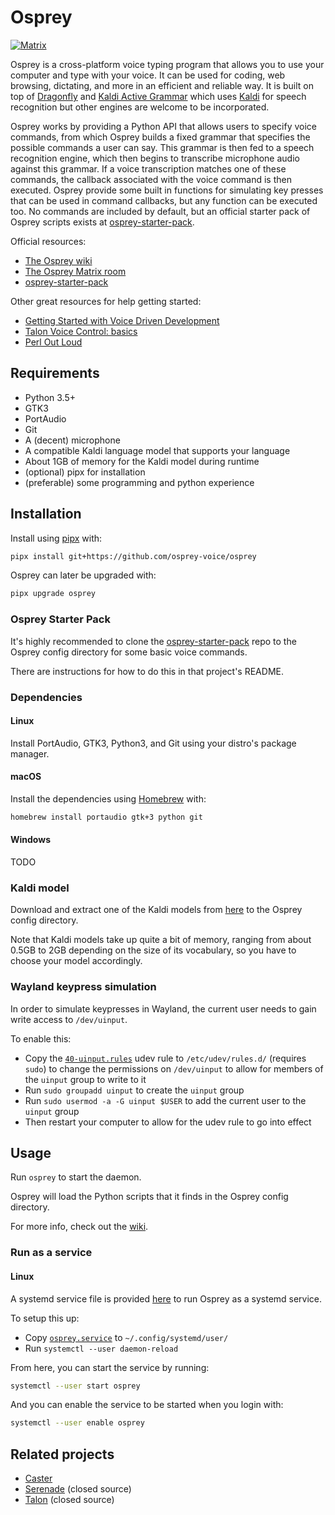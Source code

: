 # Osprey

[![Matrix](https://img.shields.io/badge/matrix-%23osprey-blue.svg)](https://matrix.to/#/#osprey:matrix.org)

Osprey is a cross-platform voice typing program that allows you to use your computer and type with your voice.
It can be used for coding, web browsing, dictating, and more in an efficient and reliable way.
It is built on top of [Dragonfly](https://github.com/dictation-toolbox/dragonfly) and [Kaldi Active Grammar](https://github.com/daanzu/kaldi-active-grammar) which uses [Kaldi](https://github.com/kaldi-asr/kaldi) for speech recognition but other engines are welcome to be incorporated.

Osprey works by providing a Python API that allows users to specify voice commands, from which Osprey builds a fixed grammar that specifies the possible commands a user can say.
This grammar is then fed to a speech recognition engine, which then begins to transcribe microphone audio against this grammar.
If a voice transcription matches one of these commands, the callback associated with the voice command is then executed.
Osprey provide some built in functions for simulating key presses that can be used in command callbacks, but any function can be executed too.
No commands are included by default, but an official starter pack of Osprey scripts exists at [osprey-starter-pack](https://github.com/osprey-voice/osprey-starter-pack).

Official resources:

- [The Osprey wiki](https://github.com/osprey-voice/osprey/wiki)
- [The Osprey Matrix room](https://matrix.to/#/#osprey:matrix.org)
- [osprey-starter-pack](https://github.com/osprey-voice/osprey-starter-pack)

Other great resources for help getting started:

- [Getting Started with Voice Driven Development](https://whalequench.club/blog/2019/09/03/learning-to-speak-code.html)
- [Talon Voice Control: basics](https://www.youtube.com/watch?v=oB5TGMEhQp4&feature=youtu.be)
- [Perl Out Loud](https://www.youtube.com/watch?v=Mz3JeYfBTcY)

## Requirements

- Python 3.5+
- GTK3
- PortAudio
- Git
- A (decent) microphone
- A compatible Kaldi language model that supports your language
- About 1GB of memory for the Kaldi model during runtime
- (optional) pipx for installation
- (preferable) some programming and python experience

## Installation

Install using [pipx](https://github.com/pipxproject/pipx) with:

```bash
pipx install git+https://github.com/osprey-voice/osprey
```

Osprey can later be upgraded with:

```bash
pipx upgrade osprey
```

### Osprey Starter Pack

It's highly recommended to clone the [osprey-starter-pack](https://github.com/osprey-voice/osprey-starter-pack) repo to the Osprey config directory for some basic voice commands.

There are instructions for how to do this in that project's README.

### Dependencies

#### Linux

Install PortAudio, GTK3, Python3, and Git using your distro's package manager.

#### macOS

Install the dependencies using [Homebrew](https://brew.sh/) with:

```bash
homebrew install portaudio gtk+3 python git
```

#### Windows

TODO

### Kaldi model

Download and extract one of the Kaldi models from [here](https://github.com/daanzu/kaldi-active-grammar/releases) to the Osprey config directory.

Note that Kaldi models take up quite a bit of memory, ranging from about 0.5GB to 2GB depending on the size of its vocabulary, so you have to choose your model accordingly.

### Wayland keypress simulation

In order to simulate keypresses in Wayland, the current user needs to gain write access to `/dev/uinput`.

To enable this:

- Copy the [`40-uinput.rules`](./40-uinput.rules) udev rule to `/etc/udev/rules.d/` (requires `sudo`) to change the permissions on `/dev/uinput` to allow for members of the `uinput` group to write to it
- Run `sudo groupadd uinput` to create the `uinput` group
- Run `sudo usermod -a -G uinput $USER` to add the current user to the `uinput` group
- Then restart your computer to allow for the udev rule to go into effect

## Usage

Run `osprey` to start the daemon.

Osprey will load the Python scripts that it finds in the Osprey config directory.

For more info, check out the [wiki](https://github.com/osprey-voice/osprey/wiki).

### Run as a service

#### Linux

A systemd service file is provided [here](./osprey.service) to run Osprey as a systemd service.

To setup this up:

- Copy [`osprey.service`](./osprey.service) to `~/.config/systemd/user/`
- Run `systemctl --user daemon-reload`

From here, you can start the service by running:

```bash
systemctl --user start osprey
```

And you can enable the service to be started when you login with:

```bash
systemctl --user enable osprey
```

## Related projects

- [Caster](https://github.com/dictation-toolbox/Caster)
- [Serenade](https://serenade.ai/) (closed source)
- [Talon](https://talonvoice.com/) (closed source)

